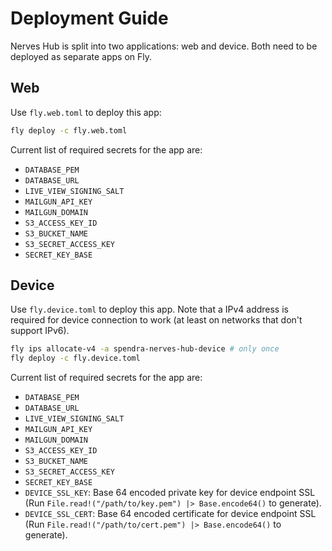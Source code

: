 # Deployment Guide

Nerves Hub is split into two applications: web and device. Both need to be deployed as separate apps on Fly.

## Web

Use `fly.web.toml` to deploy this app:

```sh
fly deploy -c fly.web.toml
```

Current list of required secrets for the app are:
* `DATABASE_PEM`
* `DATABASE_URL`
* `LIVE_VIEW_SIGNING_SALT`
* `MAILGUN_API_KEY`
* `MAILGUN_DOMAIN`
* `S3_ACCESS_KEY_ID`
* `S3_BUCKET_NAME`
* `S3_SECRET_ACCESS_KEY`
* `SECRET_KEY_BASE`

## Device

Use `fly.device.toml` to deploy this app. Note that a IPv4 address is required for device connection to work (at least on networks that don't support IPv6).

```sh
fly ips allocate-v4 -a spendra-nerves-hub-device # only once
fly deploy -c fly.device.toml
```

Current list of required secrets for the app are:
* `DATABASE_PEM`
* `DATABASE_URL`
* `LIVE_VIEW_SIGNING_SALT`
* `MAILGUN_API_KEY`
* `MAILGUN_DOMAIN`
* `S3_ACCESS_KEY_ID`
* `S3_BUCKET_NAME`
* `S3_SECRET_ACCESS_KEY`
* `SECRET_KEY_BASE`
* `DEVICE_SSL_KEY`: Base 64 encoded private key for device endpoint SSL (Run `File.read!("/path/to/key.pem") |> Base.encode64()` to generate).
* `DEVICE_SSL_CERT`: Base 64 encoded certificate for device endpoint SSL (Run `File.read!("/path/to/cert.pem") |> Base.encode64()` to generate).
